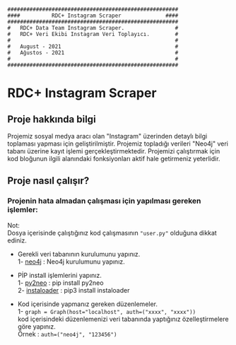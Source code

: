 	######################################################
	####          RDC+ Instagram Scraper              ####
	######################################################
	#   RDC+ Data Team Instagram Scraper.                #
	#   RDC+ Veri Ekibi Instagram Veri Toplayıcı.        #
	#                                                    #
	#   August - 2021                                    #
	#   Ağustos - 2021                                   #
	#                                                    #
	######################################################

# RDC+ Instagram Scraper

## Proje hakkında bilgi

Projemiz sosyal medya aracı olan "Instagram" üzerinden detaylı bilgi toplaması yapması için
geliştirilmiştir. Projemiz topladığı verileri "Neo4j" veri tabanı üzerine kayıt işlemi gerçekleştirmektedir.
Projemizi çalıştırmak için kod bloğunun ilgili alanındaki fonksiyonları aktif hale getirmeniz yeterlidir.

## Proje nasıl çalışır?

### Projenin hata almadan çalışması için yapılması gereken işlemler:
Not: <br>
	Dosya içerisinde çalıştığınız kod çalışmasının <code>"user.py"</code> olduğuna dikkat ediniz.

* Gerekli veri tabanının kurulumunu yapınız. <br>
	1- [neo4j](https://neo4j.com/download/) : Neo4j kurulumunu yapınız.
	
* PİP install işlemlerini yapınız. <br>
	1- [py2neo](https://github.com/py2neo-org/py2neo) : pip install py2neo <br>
	2- [instaloader](https://instaloader.github.io/installation.html) : pip3 install instaloader
	
* Kod içerisinde yapmanız gereken düzenlemeler. <br>
	1- ```graph = Graph(host="localhost", auth=("xxxx", "xxxx"))``` <br> 
	kod içerisindeki düzenlemenizi veri tabanında yaptığınız özelleştirmelere göre yapınız. <br>
	Örnek : ```auth=("neo4j", "123456")```

